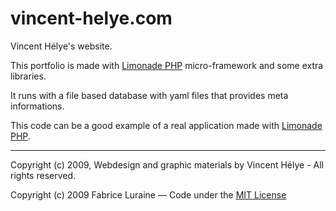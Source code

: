 # vincent-helye.com #

Vincent Hélye's website.

This portfolio is made with [Limonade PHP](http://limonade.sofa-design.net) micro-framework and some extra libraries. 

It runs with a file based database with yaml files that provides meta informations.

This code can be a good example of a real application made with [Limonade PHP](http://limonade.sofa-design.net).




----
Copyright (c) 2009, Webdesign and graphic materials by Vincent Hélye - All rights reserved.

Copyright (c) 2009 Fabrice Luraine — Code under the [MIT License](http://opensource.org/licenses/mit-license.php) 



